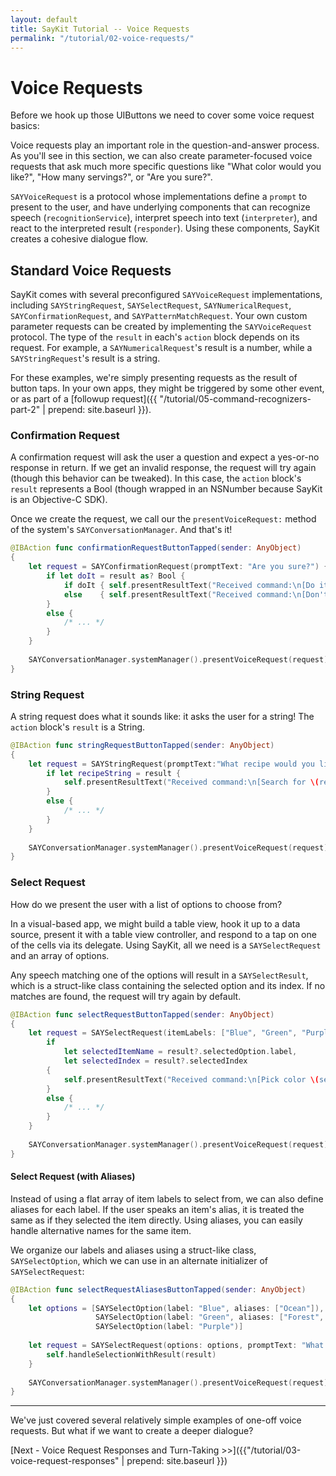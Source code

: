 ```yaml
---
layout: default
title: SayKit Tutorial -- Voice Requests
permalink: "/tutorial/02-voice-requests/"
---
```


# Voice Requests

Before we hook up those UIButtons we need to cover some voice request basics:

Voice requests play an important role in the question-and-answer process.  As you'll see in this section, we can also create parameter-focused voice requests that ask much more specific questions like "What color would you like?", "How many servings?", or "Are you sure?".

`SAYVoiceRequest` is a protocol whose implementations define a `prompt` to present to the user, and have underlying components that can recognize speech (`recognitionService`), interpret speech into text (`interpreter`), and react to the interpreted result (`responder`). Using these components, SayKit creates a cohesive dialogue flow.

## Standard Voice Requests

SayKit comes with several preconfigured `SAYVoiceRequest` implementations, including `SAYStringRequest`, `SAYSelectRequest`, `SAYNumericalRequest`, `SAYConfirmationRequest`, and `SAYPatternMatchRequest`. Your own custom parameter requests can be created by implementing the `SAYVoiceRequest` protocol. The type of the `result` in each's `action` block depends on its request. For example, a `SAYNumericalRequest`'s result is a number, while a `SAYStringRequest`'s result is a string.

For these examples, we're simply presenting requests as the result of button taps. In your own apps, they might be triggered by some other event, or as part of a [followup request]({{ "/tutorial/05-command-recognizers-part-2" | prepend: site.baseurl }}).


### Confirmation Request

A confirmation request will ask the user a question and expect a yes-or-no response in return. If we get an invalid response, the request will try again (though this behavior can be tweaked). In this case, the `action` block's `result` represents a Bool (though wrapped in an NSNumber because SayKit is an Objective-C SDK).

Once we create the request, we call our the `presentVoiceRequest:` method of the system's `SAYConversationManager`. And that's it!

```swift
@IBAction func confirmationRequestButtonTapped(sender: AnyObject)
{
    let request = SAYConfirmationRequest(promptText: "Are you sure?") { result in
        if let doIt = result as? Bool {
            if doIt { self.presentResultText("Received command:\n[Do it!]") }
            else    { self.presentResultText("Received command:\n[Don't do it!]") }
        }
        else {
            /* ... */
        }
    }
    
    SAYConversationManager.systemManager().presentVoiceRequest(request)
}
```

### String Request

A string request does what it sounds like: it asks the user for a string! The `action` block's `result` is a String.

```swift
@IBAction func stringRequestButtonTapped(sender: AnyObject)
{
    let request = SAYStringRequest(promptText:"What recipe would you like to search for?") { result in
        if let recipeString = result {
            self.presentResultText("Received command:\n[Search for \(recipeString)]")
        }
        else {
            /* ... */
        }
    }
    
    SAYConversationManager.systemManager().presentVoiceRequest(request)
}
```

### Select Request
How do we present the user with a list of options to choose from?

In a visual-based app, we might build a table view, hook it up to a data source, present it with a table view controller, and respond to a tap on one of the cells via its delegate. Using SayKit, all we need is a `SAYSelectRequest` and an array of options.

Any speech matching one of the options will result in a `SAYSelectResult`, which is a struct-like class containing the selected option and its index. If no matches are found, the request will try again by default.

```swift
@IBAction func selectRequestButtonTapped(sender: AnyObject)
{
    let request = SAYSelectRequest(itemLabels: ["Blue", "Green", "Purple"], promptText: "What color would you like?") { result in
        if
            let selectedItemName = result?.selectedOption.label,
            let selectedIndex = result?.selectedIndex
        {
            self.presentResultText("Received command:\n[Pick color \(selectedItemName) at index \(selectedIndex)]")
        }
        else {
            /* ... */
        }
    }
    
    SAYConversationManager.systemManager().presentVoiceRequest(request)
}
```

#### Select Request (with Aliases)

Instead of using a flat array of item labels to select from, we can also define aliases for each label. If the user speaks an item's alias, it is treated the same as if they selected the item directly. Using aliases, you can easily handle alternative names for the same item. 

We organize our labels and aliases using a struct-like class, `SAYSelectOption`, which we can use in an alternate initializer of `SAYSelectRequest`:

```swift
@IBAction func selectRequestAliasesButtonTapped(sender: AnyObject)
{
    let options = [SAYSelectOption(label: "Blue", aliases: ["Ocean"]),
                   SAYSelectOption(label: "Green", aliases: ["Forest", "Emerald"]),
                   SAYSelectOption(label: "Purple")]
    
    let request = SAYSelectRequest(options: options, promptText: "What color would you like?") { result in
        self.handleSelectionWithResult(result)
    }
    
    SAYConversationManager.systemManager().presentVoiceRequest(request)
}
```


____

We've just covered several relatively simple examples of one-off voice requests. But what if we want to create a deeper dialogue?

[Next - Voice Request Responses and Turn-Taking >>]({{"/tutorial/03-voice-request-responses" | prepend: site.baseurl }})
